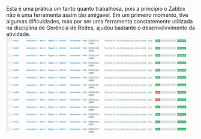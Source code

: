 Esta é uma prática um tanto quanto trabalhosa, pois a princípio o Zabbix não é uma ferramenta assim tão amigavel. Em um primeiro momento, tive algumas dificuldades, mas por ser uma ferramenta constatemente utilizada na disciplina de Gerência de Redes, ajudou bastante o desenvolvvimento da atividade.
<br />
<img src="https://github.com/cavalcantteme/Seguranca20181/blob/master/Pratica_Zabbix/Zabbix.png"/>
